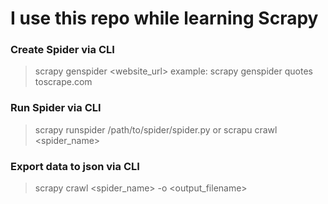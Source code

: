 # I use this repo while learning Scrapy

### Create Spider via CLI
> scrapy genspider <spidername> <website_url>
example:
> scrapy genspider quotes toscrape.com

### Run Spider via CLI
> scrapy runspider /path/to/spider/spider.py
or
> scrapu crawl <spider_name>

### Export data to json via CLI
> scrapy crawl <spider_name> -o <output_filename>